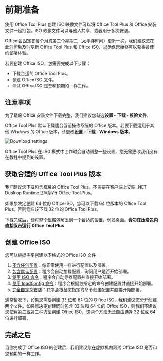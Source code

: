# 前期准备

使用 Office Tool Plus 创建 ISO 映像文件可以将 Office Tool Plus 和 Office 安装文件一起打包。ISO 映像文件可以与他人共享，或者用于多次安装。

Office 会固定在每个月的第二个星期二（太平洋时间）更新一次，我们建议您在此时间后及时更新 Office Tool Plus 和 Office ISO，以确保您始终可以获得最佳的部署体验。

若要创建 Office ISO，您需要完成以下步骤：

- 下载合适的 Office Tool Plus。
- 创建 Office ISO 文件。
- 测试 Office ISO 是否和预期的一样工作。

## 注意事项

为了确保 Office 安装文件下载完整，我们建议您勾选**设置 - 下载 - 校验文件**。

Office Tool Plus 默认下载适合当前操作系统的 Office 版本。若要下载适用于其他 Windows 的 Office 版本，请更改**设置 - 下载 - Windows 版本**。

![Download settings](/images/zh-cn/settings/download-settings.png)

Office Tool Plus 在 ISO 模式中工作时会自动调整一些设置，您无需更改我们没有在教程中提到的设置。

## 获取合适的 Office Tool Plus 版本

我们建议您[下载](/zh-cn/introduction/download)包含框架的 Office Tool Plus。不需要在客户端上安装 .NET Desktop Runtime 即可运行 Office Tool Plus。

如果您决定创建 64 位的 Office ISO，您可以下载 64 位版本的 Office Tool Plus。否则您应该下载 32 位的 Office Tool Plus。

下载完成后，请将整个压缩包解压到一个合适的位置，例如桌面。**请勿在压缩包内直接双击运行 Office Tool Plus**.

## 创建 Office ISO

您可以根据需要创建以下格式的 Office ISO 文件：

1. [不含任何配置](basic.md)：像正常使用一样进行配置以及部署。
2. [包含默认配置](default-config.md)：程序会自动加载配置，询问用户是否开始部署。
3. [使用 ISO 命令](iso-command.md)：程序会自动寻找配置并直接开始部署。
4. [使用 loadConfig 命令](config-command.md)：程序会根据您指定的命令创建配置并直接开始部署。
5. [完全自定义安装](deploy-command.md)：程序会根据您指定的命令创建配置并直接开始部署。

通常情况下，如果您需要创建 32 位和 64 位的 Office ISO，我们建议您分开创建两个文件。如果您决定创建同时包含 32 位和 64 位的 Office ISO，则我们不建议您使用第二或第三种方法创建 Office ISO，这两个方法无法自由选择 32 位或 64 位进行部署。

## 完成之后

当你完成了 Office ISO 的创建后，我们建议您在虚拟机内测试 Office ISO 是否和您预期的一样工作。
